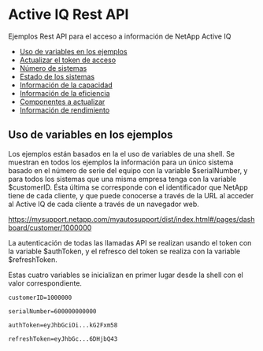 # Active IQ Rest API
Ejemplos Rest API para el acceso a información de NetApp Active IQ

* [Uso de variables en los ejemplos](README.md)
* [Actualizar el token de acceso](token.md)
* [Número de sistemas](systems.md)
* [Estado de los sistemas](health.md)
* [Información de la capacidad](/capacity.md)
* [Información de la eficiencia](/efficiency.md)
* [Componentes a actualizar](/upgrade.md)
* [Información de rendimiento](/performance.md)

## Uso de variables en los ejemplos

Los ejemplos están basados en la el uso de variables de una shell. Se muestran en todos los ejemplos la información para un único sistema basado en el número de serie del equipo con la variable $serialNumber, y para todos los sistemas que una misma empresa tenga con la variable \$customerID. Ésta última se corresponde con el identificador que NetApp tiene de cada cliente, y que puede conocerse a través de la URL al acceder al Active IQ de cada cliente a través de un navegador web.

https://mysupport.netapp.com/myautosupport/dist/index.html#/pages/dashboard/customer/1000000

La autenticación de todas las llamadas API se realizan usando el token con la variable \$authToken, y el refresco del token se realiza con la variable $refreshToken.

Estas cuatro variables se inicializan en primer lugar desde la shell con el valor correspondiente.

```shell
customerID=1000000

serialNumber=600000000000

authToken=eyJhbGciOi...kG2Fxm58

refreshToken=eyJhbGc...6DHjbQ43
```


